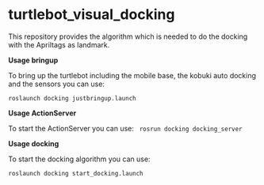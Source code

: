 # turtlebot_visual_docking
This repository provides the algorithm which is needed to do the docking with
the Apriltags as landmark.


__Usage bringup__

To bring up the turtlebot including the mobile base, the kobuki auto docking and the sensors you can use:

``` roslaunch docking justbringup.launch ```

__Usage ActionServer__

To start the ActionServer you can use:
``` rosrun docking docking_server```

__Usage docking__

To start the docking algorithm you can use:

``` roslaunch docking start_docking.launch ```
